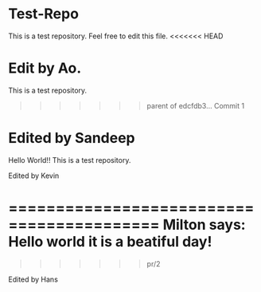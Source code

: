 Test-Repo
=========

This is a test repository. Feel free to edit this file.
<<<<<<< HEAD

Edit by Ao.
=======
This is a test repository.
>>>>>>> parent of edcfdb3... Commit 1


Edited by Sandeep
===========
Hello World!!
This is a test repository.

Edited by Kevin


==========================================
Milton says: Hello world it is a beatiful day!
=======
>>>>>>> pr/2

Edited by Hans
